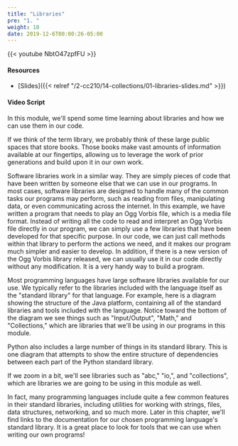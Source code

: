 ```yaml
---
title: "Libraries"
pre: "1. "
weight: 10
date: 2019-12-6T00:00:26-05:00
---
```


{{< youtube NbtO47zpfFU >}}

#### Resources

* [Slides]({{< relref "/2-cc210/14-collections/01-libraries-slides.md" >}})

#### Video Script

In this module, we'll spend some time learning about libraries and how we can use them in our code.

If we think of the term library, we probably think of these large public spaces that store books. Those books make vast amounts of information available at our fingertips, allowing us to leverage the work of prior generations and build upon it in our own work.

Software libraries work in a similar way. They are simply pieces of code that have been written by someone else that we can use in our programs. In most cases, software libraries are designed to handle many of the common tasks our programs may perform, such as reading from files, manipulating data, or even communicating across the internet. In this example, we have written a program that needs to play an Ogg Vorbis file, which is a media file format. Instead of writing all the code to read and interpret an Ogg Vorbis file directly in our program, we can simply use a few libraries that have been developed for that specific purpose. In our code, we can just call methods within that library to perform the actions we need, and it makes our program much simpler and easier to develop. In addition, if there is a new version of the Ogg Vorbis library released, we can usually use it in our code directly without any modification. It is a very handy way to build a program.

Most programming languages have large software libraries available for our use. We typically refer to the libraries included with the language itself as the "standard library" for that language. For example, here is a diagram showing the structure of the Java platform, containing all of the standard libraries and tools included with the language. Notice toward the bottom of the diagram we see things such as "Input/Output", "Math," and "Collections," which are libraries that we'll be using in our programs in this module.

Python also includes a large number of things in its standard library. This is one diagram that attempts to show the entire structure of dependencies between each part of the Python standard library.

If we zoom in a bit, we'll see libraries such as "abc," "io,", and "collections", which are libraries we are going to be using in this module as well.

In fact, many programming languages include quite a few common features in their standard libraries, including utilities for working with strings, files, data structures, networking, and so much more. Later in this chapter, we'll find links to the documentation for our chosen programming language's standard library. It is a great place to look for tools that we can use when writing our own programs!

